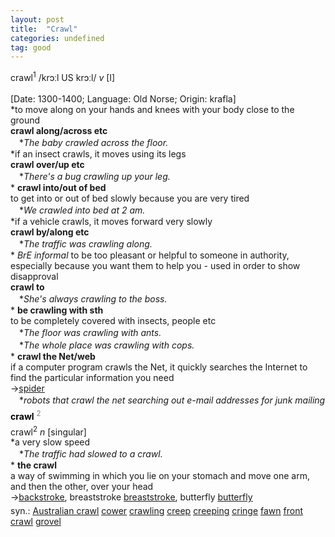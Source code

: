 ```yaml
---
layout: post
title:  "Crawl"
categories: undefined
tag: good
---
```

<DIV style="MARGIN: 0px 0px 5px">crawl<SUP>1</SUP> /krɔːl US krɔːl/ <I>v</I> [I] <BR><BR>[Date: 1300-1400; Language: Old Norse; Origin: krafla]<BR>*to move along on your hands and knees with your body close to the ground<BR><B>crawl along/across etc</B><BR>　*<I>The baby crawled across the floor.</I><BR>*if an insect crawls, it moves using its legs<BR><B>crawl over/up etc</B><BR>　*<I>There's a bug crawling up your leg.</I><BR>* <B>crawl into/out of bed</B><BR>to get into or out of bed slowly because you are very tired<BR>　*<I>We crawled into bed at 2 am.</I><BR>*if a vehicle crawls, it moves forward very slowly<BR><B>crawl by/along etc</B><BR>　*<I>The traffic was crawling along.</I><BR>* <I>BrE informal</I> to be too pleasant or helpful to someone in authority, especially because you want them to help you - used in order to show disapproval<BR><B>crawl to</B><BR>　*<I>She's always crawling to the boss.</I><BR>* <B>be crawling with sth</B><BR>to be completely covered with insects, people etc<BR>　*<I>The floor was crawling with ants.</I><BR>　*<I>The whole place was crawling with cops.</I><BR>* <B>crawl the Net/web</B><BR>if a computer program crawls the Net, it quickly searches the Internet to find the particular information you need<BR>→<A href="{{ site.baseurl }}/spider"><U>spider</U></A><BR>　*<I>robots that crawl the net searching out e-mail addresses for junk mailing</I></DIV>
<DIV style="COLOR: #808080; MARGIN: 0px 0px 5px; LINE-HEIGHT: normal"><SPAN style="FONT-SIZE: 10.5pt; COLOR: #000000; LINE-HEIGHT: normal"><B>crawl</B></SPAN> <SUP style="FONT-SIZE: 83%; LINE-HEIGHT: normal">2</SUP> </DIV>
<DIV style="MARGIN: 0px 0px 5px">crawl<SUP>2</SUP> <I>n</I> [singular] <BR>*a very slow speed<BR>　*<I>The traffic had slowed to a crawl.</I><BR>* <B>the crawl</B><BR>a way of swimming in which you lie on your stomach and move one arm, and then the other, over your head<BR>→<A href="{{ site.baseurl }}/backstroke"><U>backstroke</U></A>, breaststroke <A href="{{ site.baseurl }}/breaststroke"><U>breaststroke</U></A>, butterfly <A href="{{ site.baseurl }}/butterfly"><U>butterfly</U></A></DIV>
<DIV style="MARGIN: 0px 0px 5px">
<DIV style="MARGIN: 4px 0px">syn.: <A href="{{ site.baseurl }}/Australian%20crawl"><U>Australian crawl</U></A> <A href="{{ site.baseurl }}/cower"><U>cower</U></A> <A href="{{ site.baseurl }}/crawling"><U>crawling</U></A> <A href="{{ site.baseurl }}/creep"><U>creep</U></A> <A href="{{ site.baseurl }}/creeping"><U>creeping</U></A> <A href="{{ site.baseurl }}/cringe"><U>cringe</U></A> <A href="{{ site.baseurl }}/fawn"><U>fawn</U></A> <A href="{{ site.baseurl }}/front%20crawl"><U>front crawl</U></A> <A href="{{ site.baseurl }}/grovel"><U>grovel</U></A></DIV></DIV>
